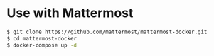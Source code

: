 Use with Mattermost
===================

```sh
$ git clone https://github.com/mattermost/mattermost-docker.git
$ cd mattermost-docker
$ docker-compose up -d
```
